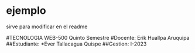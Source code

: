 # ejemplo
sirve para modificar en el readme

#TECNOLOGIA WEB-500
Quinto Semestre
#Docente:
Erik Huallpa Aruquipa
##Estudiante:
*Ever Tallacagua Quispe
##Gestion:
I-2023
